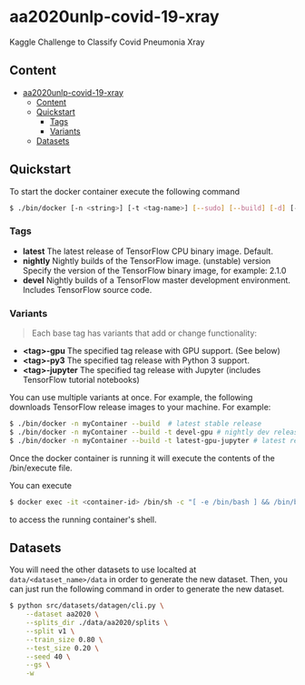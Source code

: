 # aa2020unlp-covid-19-xray

Kaggle Challenge to Classify Covid Pneumonia Xray

## Content

- [aa2020unlp-covid-19-xray](#aa2020unlp-covid-19-xray)
  - [Content](#content)
  - [Quickstart](#quickstart)
    - [Tags](#tags)
    - [Variants](#variants)
  - [Datasets](#datasets)

## Quickstart

To start the docker container execute the following command

```sh
$ ./bin/docker [-n <string>] [-t <tag-name>] [--sudo] [--build] [-d] [-c <command>]
```

### Tags

- **latest**	The latest release of TensorFlow CPU binary image. Default.
- **nightly**	Nightly builds of the TensorFlow image. (unstable)
version	Specify the version of the TensorFlow binary image, for example: 2.1.0
- **devel**	Nightly builds of a TensorFlow master development environment. Includes TensorFlow source code.

### Variants

> Each base tag has variants that add or change functionality:

- **\<tag\>-gpu**	The specified tag release with GPU support. (See below)
- **\<tag\>-py3**	The specified tag release with Python 3 support.
- **\<tag\>-jupyter**	The specified tag release with Jupyter (includes TensorFlow tutorial notebooks)

You can use multiple variants at once. For example, the following downloads TensorFlow release images to your machine. For example:

```sh
$ ./bin/docker -n myContainer --build  # latest stable release
$ ./bin/docker -n myContainer --build -t devel-gpu # nightly dev release w/ GPU support
$ ./bin/docker -n myContainer --build -t latest-gpu-jupyter # latest release w/ GPU support and Jupyter
```

Once the docker container is running it will execute the contents of the /bin/execute file.

You can execute

```sh
$ docker exec -it <container-id> /bin/sh -c "[ -e /bin/bash ] && /bin/bash || /bin/sh"
```
to access the running container's shell.

## Datasets

You will need the other datasets to use localted at `data/<dataset_name>/data` in order to generate the new dataset. Then, you can just run the following command in order to generate the new dataset.

```sh
$ python src/datasets/datagen/cli.py \
    --dataset aa2020 \
    --splits_dir ./data/aa2020/splits \
    --split v1 \
    --train_size 0.80 \
    --test_size 0.20 \
    --seed 40 \
    --gs \
    -w
```
